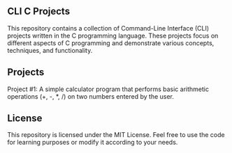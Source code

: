 ## CLI C Projects

This repository contains a collection of Command-Line Interface (CLI) projects written in the C programming language. These projects focus on different aspects of C programming and demonstrate various concepts, techniques, and functionality.

## Projects

Project #1: A simple calculator program that performs basic arithmetic operations (+, -, *, /) on two numbers entered by the user.

## License

This repository is licensed under the MIT License. Feel free to use the code for learning purposes or modify it according to your needs.
